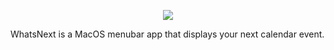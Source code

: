 <p align="center">
<img src = "https://github.com/NicholasBellucci/WhatsNext/blob/develop/Images/Logo.png?raw=true"/>
</p>

WhatsNext is a MacOS menubar app that displays your next calendar event.
